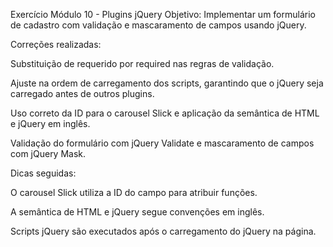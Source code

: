 Exercício Módulo 10 - Plugins jQuery
Objetivo: Implementar um formulário de cadastro com validação e mascaramento de campos usando jQuery.

Correções realizadas:

Substituição de requerido por required nas regras de validação.

Ajuste na ordem de carregamento dos scripts, garantindo que o jQuery seja carregado antes de outros plugins.

Uso correto da ID para o carousel Slick e aplicação da semântica de HTML e jQuery em inglês.

Validação do formulário com jQuery Validate e mascaramento de campos com jQuery Mask.

Dicas seguidas:

O carousel Slick utiliza a ID do campo para atribuir funções.

A semântica de HTML e jQuery segue convenções em inglês.

Scripts jQuery são executados após o carregamento do jQuery na página.
